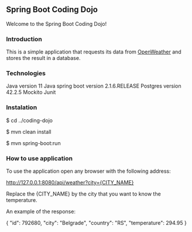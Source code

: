 Spring Boot Coding Dojo
---

Welcome to the Spring Boot Coding Dojo!

### Introduction

This is a simple application that requests its data from [OpenWeather](https://openweathermap.org/) and stores the result in a database. 

### Technologies

Java version 11
Java spring boot version 2.1.6.RELEASE
Postgres version 42.2.5
Mockito
Junit

### Instalation

$ cd ../coding-dojo

$ mvn clean install

$ mvn spring-boot:run

### How to use application

To use the application open any browser with the following address:

http://127.0.0.1:8080/api/weather?city={CITY_NAME}

Replace the {CITY_NAME} by the city that you want to know the temperature.

An example of the response:

{
    "id": 792680,
    "city": "Belgrade",
    "country": "RS",
    "temperature": 294.95
}



